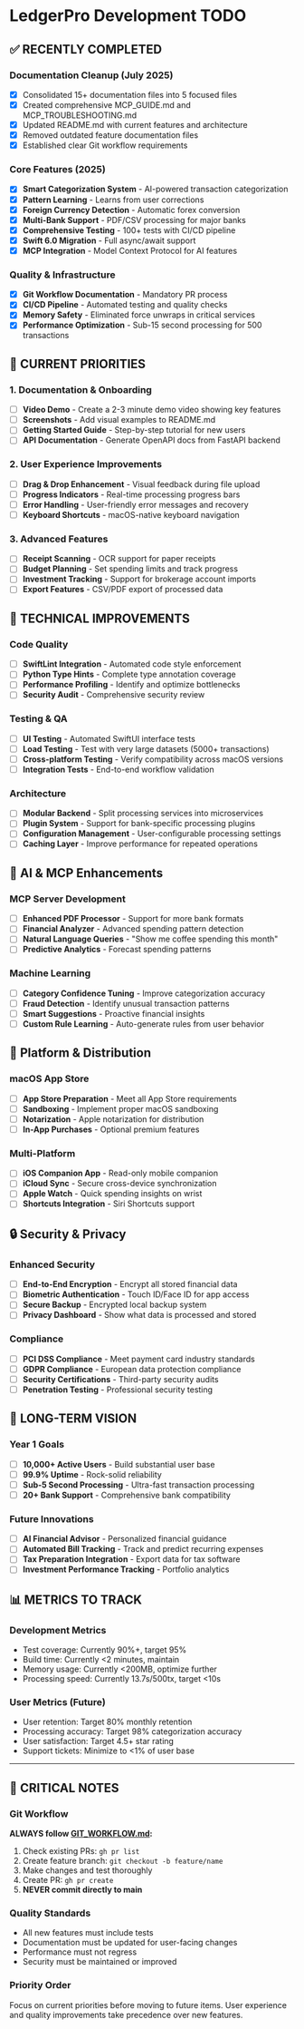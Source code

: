 # LedgerPro Development TODO

## ✅ RECENTLY COMPLETED

### Documentation Cleanup (July 2025)
- [x] Consolidated 15+ documentation files into 5 focused files
- [x] Created comprehensive MCP_GUIDE.md and MCP_TROUBLESHOOTING.md
- [x] Updated README.md with current features and architecture
- [x] Removed outdated feature documentation files
- [x] Established clear Git workflow requirements

### Core Features (2025)
- [x] **Smart Categorization System** - AI-powered transaction categorization
- [x] **Pattern Learning** - Learns from user corrections
- [x] **Foreign Currency Detection** - Automatic forex conversion
- [x] **Multi-Bank Support** - PDF/CSV processing for major banks
- [x] **Comprehensive Testing** - 100+ tests with CI/CD pipeline
- [x] **Swift 6.0 Migration** - Full async/await support
- [x] **MCP Integration** - Model Context Protocol for AI features

### Quality & Infrastructure
- [x] **Git Workflow Documentation** - Mandatory PR process
- [x] **CI/CD Pipeline** - Automated testing and quality checks
- [x] **Memory Safety** - Eliminated force unwraps in critical services
- [x] **Performance Optimization** - Sub-15 second processing for 500 transactions

## 🚀 CURRENT PRIORITIES

### 1. Documentation & Onboarding
- [ ] **Video Demo** - Create a 2-3 minute demo video showing key features
- [ ] **Screenshots** - Add visual examples to README.md
- [ ] **Getting Started Guide** - Step-by-step tutorial for new users
- [ ] **API Documentation** - Generate OpenAPI docs from FastAPI backend

### 2. User Experience Improvements
- [ ] **Drag & Drop Enhancement** - Visual feedback during file upload
- [ ] **Progress Indicators** - Real-time processing progress bars
- [ ] **Error Handling** - User-friendly error messages and recovery
- [ ] **Keyboard Shortcuts** - macOS-native keyboard navigation

### 3. Advanced Features
- [ ] **Receipt Scanning** - OCR support for paper receipts
- [ ] **Budget Planning** - Set spending limits and track progress
- [ ] **Investment Tracking** - Support for brokerage account imports
- [ ] **Export Features** - CSV/PDF export of processed data

## 🔧 TECHNICAL IMPROVEMENTS

### Code Quality
- [ ] **SwiftLint Integration** - Automated code style enforcement
- [ ] **Python Type Hints** - Complete type annotation coverage
- [ ] **Performance Profiling** - Identify and optimize bottlenecks
- [ ] **Security Audit** - Comprehensive security review

### Testing & QA
- [ ] **UI Testing** - Automated SwiftUI interface tests
- [ ] **Load Testing** - Test with very large datasets (5000+ transactions)
- [ ] **Cross-platform Testing** - Verify compatibility across macOS versions
- [ ] **Integration Tests** - End-to-end workflow validation

### Architecture
- [ ] **Modular Backend** - Split processing services into microservices
- [ ] **Plugin System** - Support for bank-specific processing plugins
- [ ] **Configuration Management** - User-configurable processing settings
- [ ] **Caching Layer** - Improve performance for repeated operations

## 🤖 AI & MCP Enhancements

### MCP Server Development
- [ ] **Enhanced PDF Processor** - Support for more bank formats
- [ ] **Financial Analyzer** - Advanced spending pattern detection
- [ ] **Natural Language Queries** - "Show me coffee spending this month"
- [ ] **Predictive Analytics** - Forecast spending patterns

### Machine Learning
- [ ] **Category Confidence Tuning** - Improve categorization accuracy
- [ ] **Fraud Detection** - Identify unusual transaction patterns
- [ ] **Smart Suggestions** - Proactive financial insights
- [ ] **Custom Rule Learning** - Auto-generate rules from user behavior

## 📱 Platform & Distribution

### macOS App Store
- [ ] **App Store Preparation** - Meet all App Store requirements
- [ ] **Sandboxing** - Implement proper macOS sandboxing
- [ ] **Notarization** - Apple notarization for distribution
- [ ] **In-App Purchases** - Optional premium features

### Multi-Platform
- [ ] **iOS Companion App** - Read-only mobile companion
- [ ] **iCloud Sync** - Secure cross-device synchronization
- [ ] **Apple Watch** - Quick spending insights on wrist
- [ ] **Shortcuts Integration** - Siri Shortcuts support

## 🔒 Security & Privacy

### Enhanced Security
- [ ] **End-to-End Encryption** - Encrypt all stored financial data
- [ ] **Biometric Authentication** - Touch ID/Face ID for app access
- [ ] **Secure Backup** - Encrypted local backup system
- [ ] **Privacy Dashboard** - Show what data is processed and stored

### Compliance
- [ ] **PCI DSS Compliance** - Meet payment card industry standards
- [ ] **GDPR Compliance** - European data protection compliance
- [ ] **Security Certifications** - Third-party security audits
- [ ] **Penetration Testing** - Professional security testing

## 🎯 LONG-TERM VISION

### Year 1 Goals
- [ ] **10,000+ Active Users** - Build substantial user base
- [ ] **99.9% Uptime** - Rock-solid reliability
- [ ] **Sub-5 Second Processing** - Ultra-fast transaction processing
- [ ] **20+ Bank Support** - Comprehensive bank compatibility

### Future Innovations
- [ ] **AI Financial Advisor** - Personalized financial guidance
- [ ] **Automated Bill Tracking** - Track and predict recurring expenses
- [ ] **Tax Preparation Integration** - Export data for tax software
- [ ] **Investment Performance Tracking** - Portfolio analytics

## 📊 METRICS TO TRACK

### Development Metrics
- Test coverage: Currently 90%+, target 95%
- Build time: Currently <2 minutes, maintain
- Memory usage: Currently <200MB, optimize further
- Processing speed: Currently 13.7s/500tx, target <10s

### User Metrics (Future)
- User retention: Target 80% monthly retention
- Processing accuracy: Target 98% categorization accuracy
- User satisfaction: Target 4.5+ star rating
- Support tickets: Minimize to <1% of user base

---

## 🚨 CRITICAL NOTES

### Git Workflow
**ALWAYS follow [GIT_WORKFLOW.md](./GIT_WORKFLOW.md):**
1. Check existing PRs: `gh pr list`
2. Create feature branch: `git checkout -b feature/name`
3. Make changes and test thoroughly
4. Create PR: `gh pr create`
5. **NEVER commit directly to main**

### Quality Standards
- All new features must include tests
- Documentation must be updated for user-facing changes
- Performance must not regress
- Security must be maintained or improved

### Priority Order
Focus on current priorities before moving to future items. User experience and quality improvements take precedence over new features.